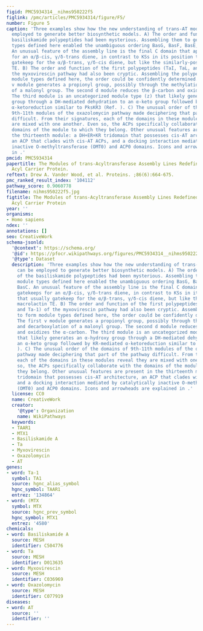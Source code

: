 ```yaml
---
figid: PMC5934314__nihms950222f5
figlink: /pmc/articles/PMC5934314/figure/F5/
number: Figure 5
caption: 'Three examples show how the new understanding of trans-AT modules can be
  employed to generate better biosynthetic models. A) The order and function of the
  basiliskamide polypeptides had been mysterious. Assembling them to generate module
  types defined here enabled the unambiguous ordering BasG, BasF, BasE, BasD, BasC.
  An unusual feature of the assembly line is the final C domain that apparently gatekeeps
  for an α/β-cis, γ/δ-trans diene, in contrast to KSs in its position that usually
  gatekeep for the α/β-trans, γ/δ-cis diene, but like the similarly-positioned macrolactin
  TE. B) The order and function of the first polypeptides (TaI, TaL, and Ta-1) of
  the myxovirescin pathway had also been cryptic. Assembling the polypeptides to form
  module types defined here, the order could be confidently determined. The first
  v module generates a propionyl group, possibly through the methylation and decarboxylation
  of a malonyl group. The second d module reduces the β-carbon and oxidizes the α-carbon.
  The third module is an uncategorized module type (z) that likely generates an α-hydroxy
  group through a DH-mediated dehydration to an α-keto group followed by KR-mediated
  α-ketoreduction similar to PksKR3 (Ref. ). C) The unusual order of the domains of
  9th-11th modules of the oxazolomycin pathway made deciphering that part of the pathway
  difficult. From their signatures, each of the domains in these modules reveal they
  are mixed with one another. Even so, the ACPs specifically collaborate with the
  domains of the module to which they belong. Other unusual features are present in
  the thirteenth module: a DH+ER+KR tridomain that possesses cis-AT architecture,
  an ACP that clades with cis-AT ACPs, and a docking interaction mediated by catalytically
  inactive O-methyltransferase (OMT0) and ACP0 domains. Icons and arrowheads are explained
  in .'
pmcid: PMC5934314
papertitle: The Modules of trans-Acyltransferase Assembly Lines Redefined with a Central
  Acyl Carrier Protein.
reftext: Drew A. Vander Wood, et al. Proteins. ;86(6):664-675.
pmc_ranked_result_index: '104112'
pathway_score: 0.9060778
filename: nihms950222f5.jpg
figtitle: The Modules of trans-Acyltransferase Assembly Lines Redefined with a Central
  Acyl Carrier Protein
year: ''
organisms:
- Homo sapiens
ndex: ''
annotations: []
seo: CreativeWork
schema-jsonld:
  '@context': https://schema.org/
  '@id': https://pfocr.wikipathways.org/figures/PMC5934314__nihms950222f5.html
  '@type': Dataset
  description: 'Three examples show how the new understanding of trans-AT modules
    can be employed to generate better biosynthetic models. A) The order and function
    of the basiliskamide polypeptides had been mysterious. Assembling them to generate
    module types defined here enabled the unambiguous ordering BasG, BasF, BasE, BasD,
    BasC. An unusual feature of the assembly line is the final C domain that apparently
    gatekeeps for an α/β-cis, γ/δ-trans diene, in contrast to KSs in its position
    that usually gatekeep for the α/β-trans, γ/δ-cis diene, but like the similarly-positioned
    macrolactin TE. B) The order and function of the first polypeptides (TaI, TaL,
    and Ta-1) of the myxovirescin pathway had also been cryptic. Assembling the polypeptides
    to form module types defined here, the order could be confidently determined.
    The first v module generates a propionyl group, possibly through the methylation
    and decarboxylation of a malonyl group. The second d module reduces the β-carbon
    and oxidizes the α-carbon. The third module is an uncategorized module type (z)
    that likely generates an α-hydroxy group through a DH-mediated dehydration to
    an α-keto group followed by KR-mediated α-ketoreduction similar to PksKR3 (Ref.
    ). C) The unusual order of the domains of 9th-11th modules of the oxazolomycin
    pathway made deciphering that part of the pathway difficult. From their signatures,
    each of the domains in these modules reveal they are mixed with one another. Even
    so, the ACPs specifically collaborate with the domains of the module to which
    they belong. Other unusual features are present in the thirteenth module: a DH+ER+KR
    tridomain that possesses cis-AT architecture, an ACP that clades with cis-AT ACPs,
    and a docking interaction mediated by catalytically inactive O-methyltransferase
    (OMT0) and ACP0 domains. Icons and arrowheads are explained in .'
  license: CC0
  name: CreativeWork
  creator:
    '@type': Organization
    name: WikiPathways
  keywords:
  - TAAR1
  - MTX1
  - Basiliskamide A
  - Ta
  - Myxovirescin
  - Oxazolomycin
  - AT
genes:
- word: Ta-1
  symbol: TA1
  source: hgnc_alias_symbol
  hgnc_symbol: TAAR1
  entrez: '134864'
- word: (MTX
  symbol: MTX
  source: hgnc_prev_symbol
  hgnc_symbol: MTX1
  entrez: '4580'
chemicals:
- word: Basiliskamide A
  source: MESH
  identifier: C504776
- word: Ta
  source: MESH
  identifier: D013635
- word: Myxovirescin
  source: MESH
  identifier: C036969
- word: Oxazolomycin
  source: MESH
  identifier: C077919
diseases:
- word: AT
  source: ''
  identifier: ''
---
```

